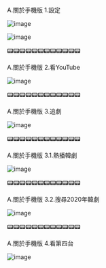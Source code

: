 A.關於手機版
1.設定

![image](https://raw.githubusercontent.com/despot527/ylb/main/src/A.1.1.jpg)

![image](https://raw.githubusercontent.com/despot527/ylb/main/src/A.1.2.jpg)

📟📟📟📟📟📟📟📟📟📟📟📟

A.關於手機版
2.看YouTube

![image](https://raw.githubusercontent.com/despot527/ylb/main/src/A.2.jpg)

📟📟📟📟📟📟📟📟📟📟📟📟

A.關於手機版
3.追劇

![image](https://raw.githubusercontent.com/despot527/ylb/main/src/A.3.jpg)

📟📟📟📟📟📟📟📟📟📟📟📟

A.關於手機版
3.1.熱播韓劇

![image](https://raw.githubusercontent.com/despot527/ylb/main/src/A.3.1.jpg)

📟📟📟📟📟📟📟📟📟📟📟📟

A.關於手機版
3.2.搜尋2020年韓劇

![image](https://raw.githubusercontent.com/despot527/ylb/main/src/A.3.2.jpg)

📟📟📟📟📟📟📟📟📟📟📟📟

A.關於手機版
4.看第四台

![image](https://raw.githubusercontent.com/despot527/ylb/main/src/A.4.jpg)


